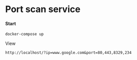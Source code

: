 # Port scan service

#### Start

```docker-compose up```

View

```http://localhost/?ip=www.google.com&port=80,443,8329,234```
